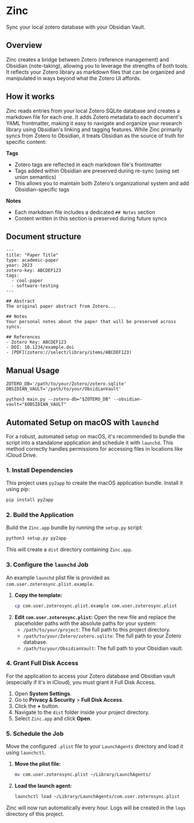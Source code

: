 # Zinc
Sync your local zotero database with your Obsidian Vault.

## Overview
Zinc creates a bridge between Zotero (reference management) and Obsidian (note-taking), allowing you to leverage the strengths of both tools. It reflects your Zotero library as markdown files that can be organized and manipulated in ways beyond what the Zotero UI affords.

## How it works
Zinc reads entries from your local Zotero SQLite database and creates a markdown file for each one. It adds Zotero metadata to each document's YAML frontmatter, making it easy to navigate and organize your research library using Obsidian's linking and tagging features.
While Zinc primarily syncs from Zotero to Obsidian, it treats Obsidian as the source of truth for specific content:

**Tags**
- Zotero tags are reflected in each markdown file's frontmatter
- Tags added within Obsidian are preserved during re-sync (using set union semantics)
- This allows you to maintain both Zotero's organizational system and add Obsidian-specific tags

**Notes**
- Each markdown file includes a dedicated `## Notes` section
- Content written in this section is preserved during future syncs

## Document structure
```
---
title: "Paper Title"
type: academic-paper
year: 2023
zotero-key: ABCDEF123
tags: 
  - cool-paper
  - software-testing
---

## Abstract
The original paper abstract from Zotero...

## Notes
Your personal notes about the paper that will be preserved across syncs.

## References
- Zotero Key: ABCDEF123
- DOI: 10.1234/example.doi
- [PDF](zotero://select/library/items/ABCDEF123)
```

## Manual Usage
```
ZOTERO_DB='/path/to/your/Zotero/zotero.sqlite'
OBSIDIAN_VAULT='/path/to/your/ObsidianVault'

python3 main.py --zotero-db="$ZOTERO_DB" --obsidian-vault="$OBSIDIAN_VAULT"
```

## Automated Setup on macOS with `launchd`

For a robust, automated setup on macOS, it's recommended to bundle the script into a standalone application and schedule it with `launchd`. This method correctly handles permissions for accessing files in locations like iCloud Drive.

### 1. Install Dependencies
This project uses `py2app` to create the macOS application bundle. Install it using pip:
```bash
pip install py2app
```

### 2. Build the Application
Build the `Zinc.app` bundle by running the `setup.py` script:
```bash
python3 setup.py py2app
```
This will create a `dist` directory containing `Zinc.app`.

### 3. Configure the `launchd` Job
An example `launchd` plist file is provided as `com.user.zoterosync.plist.example`.

1.  **Copy the template:**
    ```bash
    cp com.user.zoterosync.plist.example com.user.zoterosync.plist
    ```
2.  **Edit `com.user.zoterosync.plist`:**
    Open the new file and replace the placeholder paths with the absolute paths for your system:
    *   `/path/to/your/project`: The full path to this project directory.
    *   `/path/to/your/Zotero/zotero.sqlite`: The full path to your Zotero database.
    *   `/path/to/your/ObsidianVault`: The full path to your Obsidian vault.

### 4. Grant Full Disk Access
For the application to access your Zotero database and Obsidian vault (especially if it's in iCloud), you must grant it Full Disk Access.

1.  Open **System Settings**.
2.  Go to **Privacy & Security** > **Full Disk Access**.
3.  Click the **+** button.
4.  Navigate to the `dist` folder inside your project directory.
5.  Select `Zinc.app` and click **Open**.

### 5. Schedule the Job
Move the configured `.plist` file to your `LaunchAgents` directory and load it using `launchctl`.

1.  **Move the plist file:**
    ```bash
    mv com.user.zoterosync.plist ~/Library/LaunchAgents/
    ```
2.  **Load the launch agent:**
    ```bash
    launchctl load ~/Library/LaunchAgents/com.user.zoterosync.plist
    ```

Zinc will now run automatically every hour. Logs will be created in the `logs` directory of this project.
